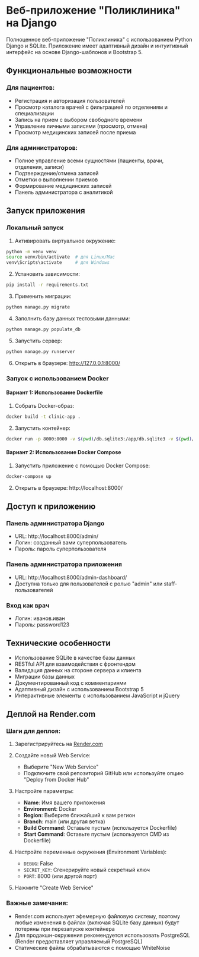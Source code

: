 # Веб-приложение "Поликлиника" на Django

Полноценное веб-приложение "Поликлиника" с использованием Python Django и SQLite. Приложение имеет адаптивный дизайн и интуитивный интерфейс на основе Django-шаблонов и Bootstrap 5.

## Функциональные возможности

### Для пациентов:
- Регистрация и авторизация пользователей
- Просмотр каталога врачей с фильтрацией по отделениям и специализации
- Запись на прием с выбором свободного времени
- Управление личными записями (просмотр, отмена)
- Просмотр медицинских записей после приема

### Для администраторов:
- Полное управление всеми сущностями (пациенты, врачи, отделения, записи)
- Подтверждение/отмена записей
- Отметки о выполнении приемов
- Формирование медицинских записей
- Панель администратора с аналитикой

## Запуск приложения

### Локальный запуск

1. Активировать виртуальное окружение:
```bash
python -m venv venv
source venv/bin/activate  # для Linux/Mac
venv\Scripts\activate     # для Windows
```

2. Установить зависимости:
```bash
pip install -r requirements.txt
```

3. Применить миграции:
```bash
python manage.py migrate
```

4. Заполнить базу данных тестовыми данными:
```bash
python manage.py populate_db
```

5. Запустить сервер:
```bash
python manage.py runserver
```

6. Открыть в браузере: http://127.0.0.1:8000/

### Запуск с использованием Docker

#### Вариант 1: Использование Dockerfile

1. Собрать Docker-образ:
```bash
docker build -t clinic-app .
```

2. Запустить контейнер:
```bash
docker run -p 8000:8000 -v $(pwd)/db.sqlite3:/app/db.sqlite3 -v $(pwd)/media:/app/media clinic-app
```

#### Вариант 2: Использование Docker Compose

1. Запустить приложение с помощью Docker Compose:
```bash
docker-compose up
```

2. Открыть в браузере: http://localhost:8000/

## Доступ к приложению

### Панель администратора Django
- URL: http://localhost:8000/admin/
- Логин: созданный вами суперпользователь
- Пароль: пароль суперпользователя

### Панель администратора приложения
- URL: http://localhost:8000/admin-dashboard/
- Доступна только для пользователей с ролью "admin" или staff-пользователей

### Вход как врач
- Логин: иванов.иван
- Пароль: password123

## Технические особенности
- Использование SQLite в качестве базы данных
- RESTful API для взаимодействия с фронтендом
- Валидация данных на стороне сервера и клиента
- Миграции базы данных
- Документированный код с комментариями
- Адаптивный дизайн с использованием Bootstrap 5
- Интерактивные элементы с использованием JavaScript и jQuery

## Деплой на Render.com

### Шаги для деплоя:

1. Зарегистрируйтесь на [Render.com](https://render.com/)

2. Создайте новый Web Service:
   - Выберите "New Web Service"
   - Подключите свой репозиторий GitHub или используйте опцию "Deploy from Docker Hub"

3. Настройте параметры:
   - **Name**: Имя вашего приложения
   - **Environment**: Docker
   - **Region**: Выберите ближайший к вам регион
   - **Branch**: main (или другая ветка)
   - **Build Command**: Оставьте пустым (используется Dockerfile)
   - **Start Command**: Оставьте пустым (используется CMD из Dockerfile)

4. Настройте переменные окружения (Environment Variables):
   - `DEBUG`: False
   - `SECRET_KEY`: Сгенерируйте новый секретный ключ
   - `PORT`: 8000 (или другой порт)

5. Нажмите "Create Web Service"

### Важные замечания:

- Render.com использует эфемерную файловую систему, поэтому любые изменения в файлах (включая SQLite базу данных) будут потеряны при перезапуске контейнера
- Для продакшн-окружения рекомендуется использовать PostgreSQL (Render предоставляет управляемый PostgreSQL)
- Статические файлы обрабатываются с помощью WhiteNoise
